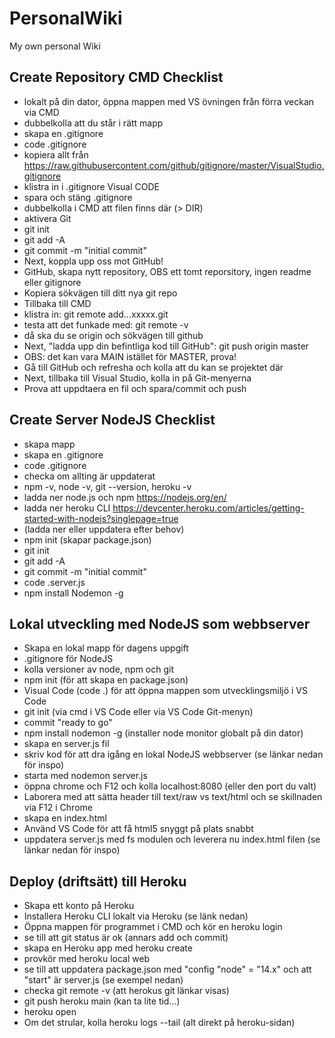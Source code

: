 # PersonalWiki
My own personal Wiki
## Create Repository CMD Checklist
- lokalt på din dator, öppna mappen med VS övningen från förra veckan via CMD
- dubbelkolla att du står i rätt mapp
- skapa en .gitignore 
- code .gitignore
- kopiera allt från https://raw.githubusercontent.com/github/gitignore/master/VisualStudio.gitignore
- klistra in i .gitignore Visual CODE
- spara och stäng .gitignore
- dubbelkolla i CMD att filen finns där (> DIR)
- aktivera Git
- git init
- git add -A
- git commit -m "initial commit"
- Next, koppla upp oss mot GitHub!
- GitHub, skapa nytt repository, OBS ett tomt reporsitory, ingen readme eller gitignore
- Kopiera sökvägen till ditt nya git repo
- Tillbaka till CMD
- klistra in: git remote add...xxxxx.git
- testa att det funkade med: git remote -v
- då ska du se origin och sökvägen till github
- Next, "ladda upp din befintliga kod till GitHub": git push origin master
- OBS: det kan vara MAIN istället för MASTER, prova!
- Gå till GitHub och refresha och kolla att du kan se projektet där
- Next, tillbaka till Visual Studio, kolla in på Git-menyerna
- Prova att uppdtaera en fil och spara/commit och push
## Create Server NodeJS Checklist
- skapa mapp
- skapa en .gitignore 
- code .gitignore
- checka om allting är uppdaterat
- npm -v, node -v, git --version, heroku -v
- ladda ner node.js och npm https://nodejs.org/en/
- ladda ner heroku CLI https://devcenter.heroku.com/articles/getting-started-with-nodejs?singlepage=true
- (ladda ner eller uppdatera efter behov)
- npm init (skapar package.json)
- git init
- git add -A
- git commit -m "initial commit"
- code .server.js
- npm install Nodemon -g
## Lokal utveckling med NodeJS som webbserver
- Skapa en lokal mapp för dagens uppgift
- .gitignore för NodeJS
- kolla versioner av node, npm och git
- npm init (för att skapa en package.json)
- Visual Code (code .) för att öppna mappen som utvecklingsmiljö i VS Code
- git init (via cmd i VS Code eller via VS Code Git-menyn)
- commit "ready to go"
- npm install nodemon -g (installer node monitor globalt på din dator)
- skapa en server.js fil
- skriv kod för att dra igång en lokal NodeJS webbserver (se länkar nedan för inspo)
- starta med nodemon server.js
- öppna chrome och F12 och kolla localhost:8080 (eller den port du valt)
- Laborera med att sätta header till text/raw vs text/html och se skillnaden via F12 i Chrome
- skapa en index.html
- Använd VS Code för att få html5 snyggt på plats snabbt
- uppdatera server.js med fs modulen och leverera nu index.html filen (se länkar nedan för inspo)
## Deploy (driftsätt) till Heroku
- Skapa ett konto på Heroku 
- Installera Heroku CLI lokalt via Heroku (se länk nedan)
- Öppna mappen för programmet i CMD och kör en heroku login 
- se till att git status är ok (annars add och commit)
- skapa en Heroku app med heroku create
- provkör med heroku local web
- se till att uppdatera package.json med "config "node" = "14.x" och att "start" är server.js (se exempel nedan)
- checka git remote -v (att herokus git länkar  visas)
- git push heroku main (kan ta lite tid...)
- heroku open
- Om det strular, kolla heroku logs --tail (alt direkt på heroku-sidan)
